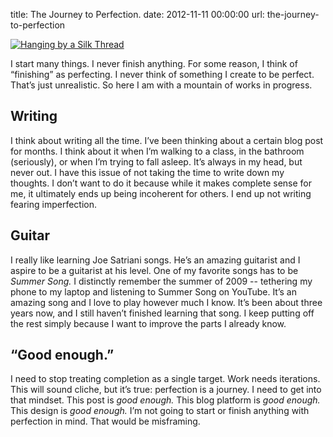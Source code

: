 title: The Journey to Perfection.
date: 2012-11-11 00:00:00
url: the-journey-to-perfection

<a href='http://www.flickr.com/photos/preetamjinka/8137287920/'><img src='http://media.tumblr.com/bed1e9476784b6ce68855dd68457d627/tumblr_inline_mfzesjMRqm1rs73cz.jpg' alt='Hanging by a Silk Thread'/></a>

I start many things. I never finish anything. For some reason, I think of “finishing” as perfecting. I never think of something I create to be perfect. That’s just unrealistic. So here I am with a mountain of works in progress.

Writing
----
I think about writing all the time. I’ve been thinking about a certain blog post for months. I think about it when I’m walking to a class, in the bathroom (seriously), or when I’m trying to fall asleep. It’s always in my head, but never out. I have this issue of not taking the time to write down my thoughts. I don’t want to do it because while it makes complete sense for me, it ultimately ends up being incoherent for others. I end up not writing fearing imperfection.

Guitar
----
I really like learning Joe Satriani songs. He’s an amazing guitarist and I aspire to be a guitarist at his level. One of my favorite songs has to be *Summer Song.* I distinctly remember the summer of 2009 -- tethering my phone to my laptop and listening to Summer Song on YouTube. It’s an amazing song and I love to play however much I know. It’s been about three years now, and I still haven’t finished learning that song. I keep putting off the rest simply because I want to improve the parts I already know.

“Good enough.”
----
I need to stop treating completion as a single target. Work needs iterations. This will sound cliche, but it’s true: perfection is a journey. I need to get into that mindset. This post is *good enough.* This blog platform is *good enough.* This design is *good enough.* I’m not going to start or finish anything with perfection in mind. That would be misframing.


